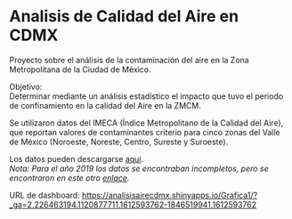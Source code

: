 # Analisis de Calidad del Aire en CDMX
Proyecto sobre el análisis de la contaminación del aire en la Zona Metropolitana de la Ciudad de México.

Objetivo:  
Determinar mediante un análisis estadístico el impacto que tuvo el periodo de confinamiento en la calidad del Aire en la ZMCM.

Se utilizaron datos del IMECA (Índice Metropolitano de la Calidad del Aire), que reportan valores de contaminantes criterio para cinco zonas del Valle de México (Noroeste, Noreste, Centro, Sureste y Suroeste).

Los datos pueden descargarse [aquí](http://www.aire.cdmx.gob.mx/estadisticas-consultas/consultas/download_imeca.php).   
*Nota: Para el año 2019 los datos se encontraban incompletos, pero se encontraron en este otro [enlace](http://www.aire.cdmx.gob.mx/default.php?opc=%27aqBjnmU=%27).*


URL de dashboard: https://analisisairecdmx.shinyapps.io/Grafica1/?_ga=2.226463194.1120877711.1612593762-1846519941.1612593762

